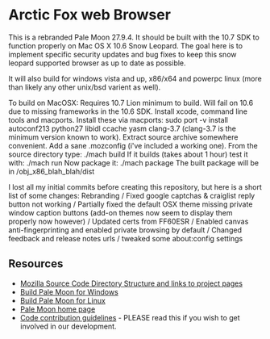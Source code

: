 # Arctic Fox web Browser

This is a rebranded Pale Moon 27.9.4. It should be built with the 10.7 SDK to function properly on Mac OS X 10.6 Snow Leopard.
The goal here is to implement specific security updates and bug fixes to keep this snow leopard supported browser as up to date as possible.

It will also build for windows vista and up, x86/x64 and powerpc linux (more than likely any other unix/bsd varient as well).

To build on MacOSX:
Requires 10.7 Lion minimum to build. Will fail on 10.6 due to missing frameworks in the 10.6 SDK. 
Install xcode, command line tools and macports. 
Install these via macports: 
sudo port -v install autoconf213 python27 libidl ccache yasm clang-3.7 (clang-3.7 is the minimum version known to work). 
Extract source archive somewhere convenient. 
Add a sane .mozconfig (i've included a working one). 
From the source directory type: ./mach build 
If it builds (takes about 1 hour) test it with: ./mach run 
Now package it: ./mach package 
The built package will be in /obj_x86_blah_blah/dist 

I lost all my initial commits before creating this repository, but here is a short list of some changes:
Rebranding / Fixed google captchas & craiglist reply button not working / Partially fixed the default OSX theme missing private window caption buttons (add-on themes now seem to display them properly now however) / Updated certs from FF60ESR / Enabled canvas anti-fingerprinting and enabled private browsing by default / Changed feedback and release notes urls / tweaked some about:config settings

## Resources

 * [Mozilla Source Code Directory Structure and links to project pages](https://developer.mozilla.org/en/Mozilla_Source_Code_Directory_Structure)
 * [Build Pale Moon for Windows](https://forum.palemoon.org/viewtopic.php?f=19&t=13556)
 * [Build Pale Moon for Linux](https://developer.palemoon.org/Developer_Guide:Build_Instructions/Pale_Moon/Linux)
 * [Pale Moon home page](http://www.palemoon.org/)
 * [Code contribution guidelines](https://github.com/MoonchildProductions/Pale-Moon/wiki/Code-contribution-guidelines) - PLEASE read this if you wish to get involved in our development.
